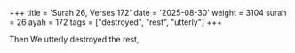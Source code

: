 +++
title = 'Surah 26, Verses 172'
date = '2025-08-30'
weight = 3104
surah = 26
ayah = 172
tags = ["destroyed", "rest", "utterly"]
+++

Then We utterly destroyed the rest,